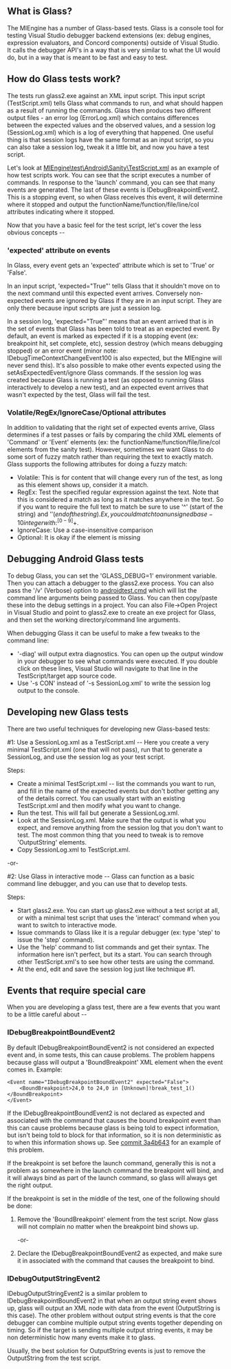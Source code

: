 ## What is Glass?

The MIEngine has a number of Glass-based tests. Glass is a console tool for testing Visual Studio debugger backend extensions (ex: debug engines, expression evaluators, and Concord components) outside of Visual Studio. It calls the debugger API's in a way that is very similar to what the UI would do, but in a way that is meant to be fast and easy to test.

## How do Glass tests work?

The tests run glass2.exe against an XML input script. This input script (TestScript.xml) tells Glass what commands to run, and what should happen as a result of running the commands. Glass then produces two different output files - an error log (ErrorLog.xml) which contains differences between the expected values and the observed values, and a session log (SessionLog.xml) which is a log of everything that happened. One useful thing is that session logs have the same format as an input script, so you can also take a session log, tweak it a little bit, and now you have a test script.

Let's look at [MIEngine\test\Android\Sanity\TestScript.xml](https://github.com/Microsoft/MIEngine/blob/master/test/Android/Sanity/TestScript.xml) as an example of how test scripts work. You can see that the script executes a number of commands. In response to the 'launch' command, you can see that many events are generated. The last of these events is IDebugBreakpointEvent2. This is a stopping event, so when Glass receives this event, it will determine where it stopped and output the functionName/function/file/line/col attributes indicating where it stopped.

Now that you have a basic feel for the test script, let's cover the less obvious concepts --

### 'expected' attribute on events
In Glass, every event gets an 'expected' attribute which is set to 'True' or 'False'.

In an input script, 'expected="True"' tells Glass that it shouldn't move on to the next command until this expected event arrives. Conversely non-expected events are ignored by Glass if they are in an input script. They are only there because input scripts are just a session log.

In a session log, 'expected="True"' means that an event arrived that is in the set of events that Glass has been told to treat as an expected event. By default, an event is marked as expected if it is a stopping event (ex: breakpoint hit, set complete, etc), session destroy (which means debugging stopped) or an error event (minor note: IDebugTimeContextChangeEvent100 is also expected, but the MIEngine will never send this). It's also possible to make other events expected using the setAsExpectedEvent/ignore Glass commands. If the session log was created because Glass is running a test (as opposed to running Glass interactively to develop a new test), and an expected event arrives that wasn't expected by the test, Glass will fail the test.

### Volatile/RegEx/IgnoreCase/Optional attributes

In addition to validating that the right set of expected events arrive, Glass determines if a test passes or fails by comparing the child XML elements of 'Command' or 'Event' elements (ex: the functionName/function/file/line/col elements from the sanity test). However, sometimes we want Glass to do some sort of fuzzy match rather than requiring the text to exactly match. Glass supports the following attributes for doing a fuzzy match:

* Volatile: This is for content that will change every run of the test, as long as this element shows up, consider it a match.
* RegEx: Test the specified regular expression against the text. Note that this is considered a match as long as it matches anywhere in the text. So if you want to require the full text to match be sure to use '^' (start of the string) and '$' (end of the string). Ex, you could match to an unsigned base-10 integer with: ^[0-9]+$.
* IgnoreCase: Use a case-insensitive comparison
* Optional: It is okay if the element is missing

## Debugging Android Glass tests

To debug Glass, you can set the 'GLASS_DEBUG=1' environment variable. Then you can attach a debugger to the glass2.exe process. You can also pass the '/v' (Verbose) option to [androidtest.cmd](https://github.com/Microsoft/MIEngine/blob/master/test/Android/androidtest.cmd) which will list the command line arguments being passed to Glass. You can then copy/paste these into the debug settings in a project. You can also File->Open Project in Visual Studio and point to glass2.exe to create an exe project for Glass, and then set the working directory/command line arguments.

When debugging Glass it can be useful to make a few tweaks to the command line:
* '-diag' will output extra diagnostics. You can open up the output window in your debugger to see what commands were executed. If you double click on these lines, Visual Studio will navigate to that line in the TestScript/target app source code.
* Use '-s CON' instead of '-s SessionLog.xml' to write the session log output to the console.

## Developing new Glass tests

There are two useful techniques for developing new Glass-based tests:

\#1: Use a SessionLog.xml as a TestScript.xml -- Here you create a very minimal TestScript.xml (one that will not pass), run that to generate a SessionLog, and use the session log as your test script.

Steps:
* Create a minimal TestScript.xml -- list the commands you want to run, and fill in the name of the expected events but don't bother getting any of the details correct. You can usually start with an existing TestScript.xml and then modify what you want to change.
* Run the test. This will fail but generate a SessionLog.xml. 
* Look at the SessionLog.xml. Make sure that the output is what you expect, and remove anything from the session log that you don't want to test. The most common thing that you need to tweak is to remove 'OutputString' elements.
* Copy SessionLog.xml to TestScript.xml.

-or-

\#2: Use Glass in interactive mode -- Glass can function as a basic command line debugger, and you can use that to develop tests.

Steps:
* Start glass2.exe. You can start up glass2.exe without a test script at all, or with a minimal test script that uses the 'interact' command when you want to switch to interactive mode. 
* Issue commands to Glass like it is a regular debugger (ex: type 'step' to issue the 'step' command).
* Use the 'help' command to list commands and get their syntax. The information here isn't perfect, but its a start. You can search through other TestScript.xml's to see how other tests are using the command.
* At the end, edit and save the session log just like technique #1.

## Events that require special care

When you are developing a glass test, there are a few events that you want to be a little careful about --

### IDebugBreakpointBoundEvent2
By default IDebugBreakpointBoundEvent2 is not considered an expected event and, in some tests, this can cause problems. The problem happens because glass will output a 'BoundBreakpoint' XML element when the event comes in. Example:

    <Event name="IDebugBreakpointBoundEvent2" expected="False">  
        <BoundBreakpoint>24,0 to 24,0 in [Unknown]!break_test_1()</BoundBreakpoint>  
    </Event>

If the IDebugBreakpointBoundEvent2 is not declared as expected and associated with the command that causes the bound breakpoint event than this can cause problems because glass is being told to expect information, but isn't being told to block for that information, so it is non deterministic as to when this information shows up. See [commit 3a4b643](https://github.com/Microsoft/MIEngine/commit/3a4b64354eec43a3c55d62b83ab78e7f84834f18) for an example of this problem.

If the breakpoint is set before the launch command, generally this is not a problem as somewhere in the launch command the breakpoint will bind, and it will always bind as part of the launch command, so glass will always get the right output. 

If the breakpoint is set in the middle of the test, one of the following should be done:

1. Remove the 'BoundBreakpoint' element from the test script. Now glass will not complain no matter when the breakpoint bind shows up.

    -or-
2. Declare the IDebugBreakpointBoundEvent2 as expected, and make sure it in associated with the command that causes the breakpoint to bind.


### IDebugOutputStringEvent2

IDebugOutputStringEvent2 is a similar problem to IDebugBreakpointBoundEvent2 in that when an output string event shows up, glass will output an XML node with data from the event (OutputString is this case). The other problem without output string events is that the core debugger can combine multiple output string events together depending on timing. So if the target is sending multiple output string events, it may be non deterministic how many events make it to glass.

Usually, the best solution for OutputString events is just to remove the OutputString from the test script.
